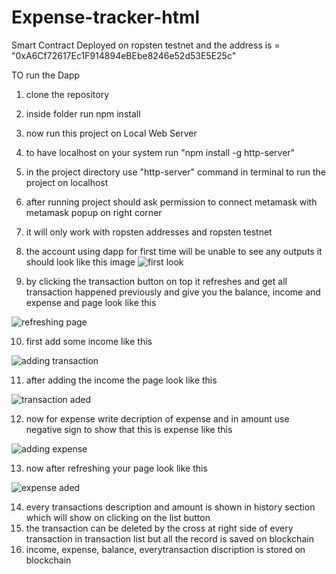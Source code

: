 # Expense-tracker-html
Smart Contract Deployed on ropsten testnet and the address is = "0xA6Cf72617Ec1F914894eBEbe8246e52d53E5E25c"

TO run the Dapp

1. clone the repository
2. inside folder run npm install
3. now run this project on Local Web Server
4. to have localhost on your system run "npm install -g http-server"
5. in the project directory use "http-server" command in terminal to run the project on localhost
6. after running project should ask permission to connect metamask with metamask popup on right corner

7. it will only work with ropsten addresses and ropsten testnet
8. the account using dapp for first time will be unable to see any outputs it should look like this image
 ![first look](https://user-images.githubusercontent.com/61728512/127745465-eeb6236a-55fb-4816-a93f-6d210b9b7a93.jpeg)

9. by clicking the transaction button on top it refreshes and get all transaction happened previously and give you the balance, income and expense and page look like this
 
 ![refreshing page](https://user-images.githubusercontent.com/61728512/127747146-fbf30237-b23c-45ac-ae84-c2b6d773a7fa.jpeg)
 
 
10. first add some income like this 

 ![adding transaction](https://user-images.githubusercontent.com/61728512/127747183-dd75f7cd-e706-4452-bcc9-1ed7620e3882.jpeg)


11. after adding the income the page look like this
 
 ![transaction aded](https://user-images.githubusercontent.com/61728512/127747206-880bc531-943f-46ad-bb52-4449dc3a64c2.jpeg)


12. now for expense write decription of expense and in amount use negative sign to show that this is expense like this
 
 ![adding expense](https://user-images.githubusercontent.com/61728512/127747226-130ee9b2-c2fb-47be-8520-9e1eccc94fd5.jpeg)


13. now after refreshing your page look like this
 
 ![expense aded](https://user-images.githubusercontent.com/61728512/127747241-b6c9ad73-c4f9-48e9-b849-6f3bf4a97d49.jpeg)


14. every transactions description and amount is shown in history section which will show on clicking on the list button
15. the transaction can be deleted by the cross at right side of every transaction in transaction list but all the record is saved on blockchain
16. income, expense, balance, everytransaction discription is stored on blockchain

